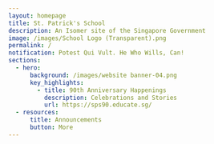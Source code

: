 ```yaml
---
layout: homepage
title: St. Patrick's School
description: An Isomer site of the Singapore Government
image: /images/School Logo (Transparent).png
permalink: /
notification: Potest Qui Vult. He Who Wills, Can!
sections:
  - hero:
      background: /images/website banner-04.png
      key_highlights:
        - title: 90th Anniversary Happenings
          description: Celebrations and Stories
          url: https://sps90.educate.sg/
  - resources:
      title: Announcements
      button: More
---
```

